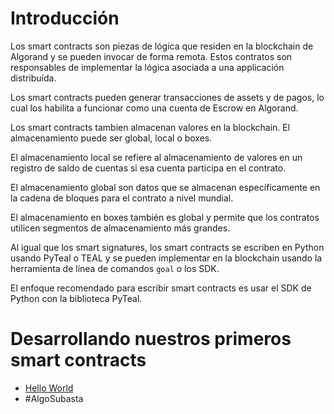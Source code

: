 # Introducción
Los smart contracts son piezas de lógica que residen en la blockchain de Algorand y se pueden invocar de forma remota. Estos contratos son responsables de implementar la lógica asociada a una applicación distribuída. 

Los smart contracts pueden generar transacciones de assets y de pagos, lo cual los habilita a funcionar como una cuenta de Escrow en Algorand. 

Los smart contracts tambien almacenan valores en la blockchain. El almacenamiento puede ser global, local o boxes. 

El almacenamiento local se refiere al almacenamiento de valores en un registro de saldo de cuentas si esa cuenta participa en el contrato.

El almacenamiento global son datos que se almacenan específicamente en la cadena de bloques para el contrato a nivel mundial.

El almacenamiento en boxes también es global y permite que los contratos utilicen segmentos de almacenamiento más grandes.

Al igual que los smart signatures, los smart contracts se escriben en Python usando PyTeal o TEAL y se pueden implementar en la blockchain usando la herramienta de línea de comandos ```goal``` o los SDK. 

El enfoque recomendado para escribir smart contracts es usar el SDK de Python con la biblioteca PyTeal.

# Desarrollando nuestros primeros smart contracts
   - [Hello World]([https://github.com/jmsalinas88/algorand/tree/main/intro-to-smart-contracts)
   - #AlgoSubasta


